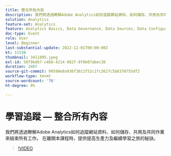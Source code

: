 ```yaml
---
title: 整合所有內容
description: 我們將透過瞭解Adobe Analytics如何追蹤網站資料、如何儲存、共用及共同作業來結束所有工作。 在離開本課程時，提供提高生產力及繼續學習之旅的秘訣。
solution: Analytics
feature-set: Analytics
feature: Analytics Basics, Data Governance, Data Sources, Data Configuration and Collection
doc-type: Event
role: User
level: Beginner
last-substantial-update: 2022-12-01T00:00:00Z
kt: 11538
thumbnail: 3411895.jpeg
exl-id: 5079bdb7-c460-4214-982f-9f9b07abec38
duration: 2467
source-git-commit: 99590e8a936f3011f52c1fc2627c5b8370755df2
workflow-type: tm+mt
source-wordcount: '76'
ht-degree: 0%

---
```


# 學習追蹤 — 整合所有內容

我們將透過瞭解Adobe Analytics如何追蹤網站資料、如何儲存、共用及共同作業來結束所有工作。 在離開本課程時，提供提高生產力及繼續學習之旅的秘訣。

>[!VIDEO](https://video.tv.adobe.com/v/3411895/?quality=12&learn=on)

